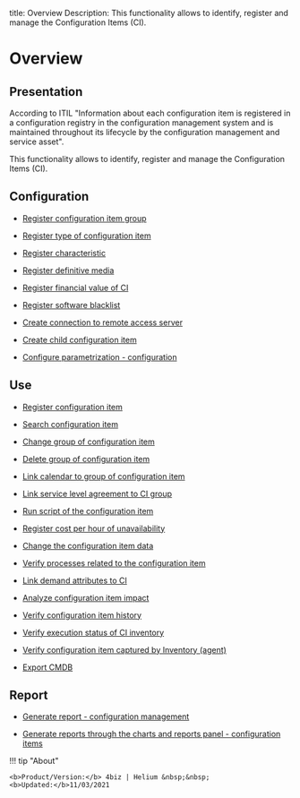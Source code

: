 title: Overview
Description: This functionality allows to identify, register and manage the Configuration Items (CI).
# Overview

Presentation
----------------

According to ITIL "Information about each configuration item is registered in a
configuration registry in the configuration management system and is maintained
throughout its lifecycle by the configuration management and service asset".

This functionality allows to identify, register and manage the Configuration
Items (CI).

Configuration
-----------------

- [Register configuration item group](/en-us/4biz-helium/processes/configuration/configuration/register-configuration-item-group.html)

- [Register type of configuration item](/en-us/4biz-helium/processes/configuration/configuration/register-type-ic.html)

- [Register characteristic](/en-us/4biz-helium/processes/configuration/configuration/register-characteristics.html)

- [Register definitive media](/en-us/4biz-helium/processes/configuration/configuration/register-definitive-media.html)

- [Register financial value of CI](/en-us/4biz-helium/processes/configuration/configuration/register-financial-value-ic.html)

- [Register software blacklist](/en-us/4biz-helium/processes/configuration/configuration/register-software-blacklist.html)

- [Create connection to remote access server](/en-us/4biz-helium/processes/configuration/configuration/configure-remote-access.html)

- [Create child configuration item](/en-us/4biz-helium/processes/configuration/configuration/create-configuration-item-related-ic.html)

- [Configure parametrization - configuration](/en-us/4biz-helium/platform-administration/parameters-list/configure-parametrization-configuration.html)
 
Use
-------

- [Register configuration item](/en-us/4biz-helium/processes/configuration/use/register-CI.html)

- [Search configuration item](/en-us/4biz-helium/processes/configuration/use/search-CI.html)

- [Change group of configuration item](/en-us/4biz-helium/processes/configuration/use/change-group-configuration-item.html)

- [Delete group of configuration item](/en-us/4biz-helium/processes/configuration/use/delete-group-of-IC.html)

- [Link calendar to group of configuration item](/en-us/4biz-helium/processes/configuration/use/link-calendar-to-group-of-IC.html)

- [Link service level agreement to CI group](/en-us/4biz-helium/processes/configuration/use/link-SLA-to-CI-group.html)

- [Run script of the configuration item](/en-us/4biz-helium/processes/configuration/use/run-script-of-CI.html)

- [Register cost per hour of unavailability](/en-us/4biz-helium/processes/configuration/use/cost-per-hour-unavailability.html)

- [Change the configuration item data](/en-us/4biz-helium/processes/configuration/use/change-IC-item-data.html)

- [Verify processes related to the configuration item](/en-us/4biz-helium/processes/configuration/use/CI-processes-related.html)

- [Link demand attributes to CI](/en-us/4biz-helium/processes/configuration/use/link-demand-attributes-to-CI.html)

- [Analyze configuration item impact](/en-us/4biz-helium/processes/configuration/use/configuration-item-impact.html)

- [Verify configuration item history](/en-us/4biz-helium/processes/configuration/use/CI-history.html)

- [Verify execution status of CI inventory](/en-us/4biz-helium/processes/configuration/use/verify-status-inventory.html)

- [Verify configuration item captured by Inventory (agent)](/en-us/4biz-helium/processes/configuration/use/CI-captured-by-inventory.html)

- [Export CMDB](/en-us/4biz-helium/processes/configuration/use/export-CMDB.html)

Report
----------

- [Generate report - configuration management](/en-us/4biz-helium/processes/configuration/use/generate-report-configuration-management.html)

- [Generate reports through the charts and reports panel - configuration items](/en-us/4biz-helium/processes/configuration/use/generate-reports-charts-panel-ic.html)

!!! tip "About"

    <b>Product/Version:</b> 4biz | Helium &nbsp;&nbsp;
    <b>Updated:</b>11/03/2021


